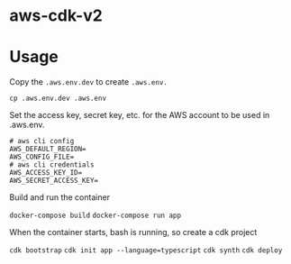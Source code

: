 # aws-cdk-v2

# Usage

Copy the `.aws.env.dev` to create `.aws.env.`

`cp .aws.env.dev .aws.env`

Set the access key, secret key, etc.
for the AWS account to be used in .aws.env.

```
# aws cli config
AWS_DEFAULT_REGION=
AWS_CONFIG_FILE=
# aws cli credentials
AWS_ACCESS_KEY_ID=
AWS_SECRET_ACCESS_KEY=
```

Build and run the container

`docker-compose build`
`docker-compose run app`

When the container starts,
bash is running, so create a cdk project

`cdk bootstrap`
`cdk init app --language=typescript`
`cdk synth`
`cdk deploy`
